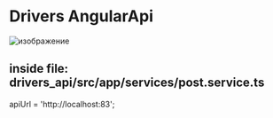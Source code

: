 # Drivers AngularApi

![изображение](https://github.com/vadimlvov71/drivers_angular/assets/57807117/d721c52a-4d27-4476-81db-099803d710bf)


## inside file:   drivers_api/src/app/services/post.service.ts

apiUrl = 'http://localhost:83';

